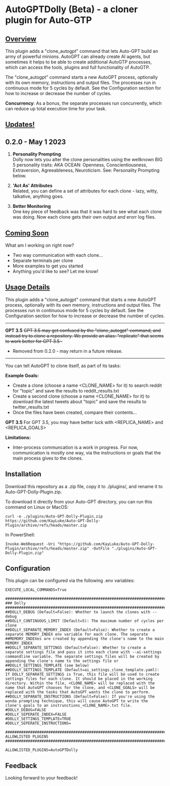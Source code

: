 # AutoGPTDolly (Beta) - a cloner plugin for Auto-GTP

## <u>Overview</u>

This plugin adds a "clone_autogpt" command that lets Auto-GPT build an army of powerful minions. AutoGPT can already create AI agents, but sometimes it helps to be able to create additional AutoGTP processes, which can access the tools, plugins and full functionality of AutoGTP.

The "clone_autogpt" command starts a new AutoGPT process, optionally with its own memory, instructions and output files. The processes run in continuous mode for 5 cycles by default. See the Configuration section for how to increase or decrease the number of cycles.

**Concurrency**: As a bonus, the separate processes run concurrently, which can reduce up total execution time for your task.

## <u>Updates!</u>

## **0.2.0 - May 1 2023**

1. **Personality Prompting**
<br/>Dolly now lets you alter the clone personalities using the wellknown BIG 5 personality traits: AKA OCEAN: Openness, Conscientiousness, Extraversion, Agreeableness, Neuroticism. See: Personality Prompting below.

2. **'Act As' Attributes** 
<br/>Related, you can define a set of attributes for each clone - lazy, witty, talkative, anything goes.

3. **Better Monitoring**
<br/>One key piece of feedback was that it was hard to see what each clone was doing. Now each clone gets their own output and erorr log files. 

## <u>Coming Soon</u>

What am I working on right now? 
- Two way communication with each clone... 
- Separate terminals per clone
- More examples to get you started
- Anything you'd like to see? Let me know!

## <u>Usage Details</u>

This plugin adds a "clone_autogpt" command that starts a new AutoGPT process, optionally with its own memory, instructions and output files. The processes run in continuous mode for 5 cycles by default. See the Configuration section for how to increase or decrease the number of cycles.

---
**GPT 3.5**
~~GPT 3.5 may get confused by the "clone_autogpt" command, and instead try to clone a repository. We provide an alias: "replicate" that seems to work better for GPT 3.5~~~

- Removed from 0.2.0 - may return in a future release.

---
You can tell AutoGPT to clone itself, as part of its tasks:

**Example Goals:**
- Create a clone (choose a name <CLONE_NAME> for it) to search reddit for "topic" and save the results to reddit_results.txt
- Create a second clone (choose a name <CLONE_NAME> for it) to download the latest tweets about "topic" and save the results to twitter_results.txt
- Once the files have been created, compare their contents...

**GPT 3.5**
For GPT 3.5, you may have better luck with <REPLICA_NAME> and <REPLICA_GOALS> 

**Limitations:**
- Inter-process communcation is a work in progress. For now, communication is mostly one way, via the instructions or goals that the main process gives to the clones.

## Installation

Download this repository as a .zip file, copy it to ./plugins/, and rename it to Auto-GPT-Dolly-Plugin.zip.

To download it directly from your Auto-GPT directory, you can run this command on Linux or MacOS:

```
curl -o ./plugins/Auto-GPT-Dolly-Plugin.zip https://github.com/KayLuke/Auto-GPT-Dolly-Plugin/archive/refs/heads/master.zip
```

In PowerShell:

```
Invoke-WebRequest -Uri "https://github.com/KayLuke/Auto-GPT-Dolly-Plugin/archive/refs/heads/master.zip" -OutFile "./plugins/Auto-GPT-Dolly-Plugin.zip"
```

## Configuration

This plugin can be configured via the following .env variables:

```
EXECUTE_LOCAL_COMMANDS=True

################################################################################
### Dolly
################################################################################
##DOLLY_DEBUG (Default=False): Whether to launch the clones with --debug
##DOLLY_CONTINUOUS_LIMIT (Default=5): The maximum number of cycles per clone
##DOLLY_SEPARATE_MEMORY_INDEX (Default=False): Whether to create a separate MEMORY_INDEX env variable for each clone. The separate ##MEMORY_INDEXes are created by appending the clone's name to the main MEMORY_INDEX
##DOLLY_SEPARATE_SETTINGS (Default=False): Whether to create a separate settings file and pass it into each clone with --ai-settings commandline variable. The separate settings files will be created by appending the clone's name to the settings file or ##DOLLY_SETTINGS_TEMPLATE (see below)
##DOLLY_SETTINGS_TEMPLATE (Default=ai_settings_clone_template.yaml): If DOLLY_SEPARATE_SETTINGS is True, this file will be used to create settings files for each clone. It should be placed in the working directory. Within the file, <CLONE_NAME> will be replaced with the name that AutoGPT chooses for the clone, and <CLONE_GOALS> will be replaced with the tasks that AutoGPT wants the clone to perform.
##DOLLY_SEPARATE_INSTRUCTIONS (Default=False): If you're using the wonda prompting technique, this will cause AutoGPT to write the clone's goals to an instrunctions_<CLONE_NAME>.txt file.
#DOLLY_DEBUG=FALSE
#DOLLY_SEPERATE_INDEX=FALSE
#DOLLY_SETTINGS_TEMPLATE=TRUE
#DOLLY_SEPERATE_INSTRUCTIONS=

################################################################################
ALLOWLISTED PLUGINS
################################################################################

ALLOWLISTED_PLUGINS=AutoGPTDolly
```

## Feedback

Looking forward to your feedback!
